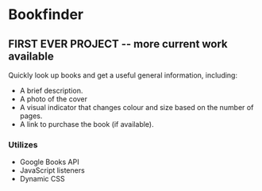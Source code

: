 # Bookfinder

## FIRST EVER PROJECT -- more current work available

Quickly look up books and get a useful general information, including:
* A brief description.
* A photo of the cover
* A visual indicator that changes colour and size based on the number of pages.
* A link to purchase the book (if available).

### Utilizes
* Google Books API
* JavaScript listeners
* Dynamic CSS

